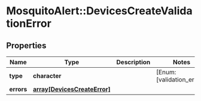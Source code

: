 # MosquitoAlert::DevicesCreateValidationError


## Properties
Name | Type | Description | Notes
------------ | ------------- | ------------- | -------------
**type** | **character** |  | [Enum: [validation_error]] 
**errors** | [**array[DevicesCreateError]**](DevicesCreateError.md) |  | 


